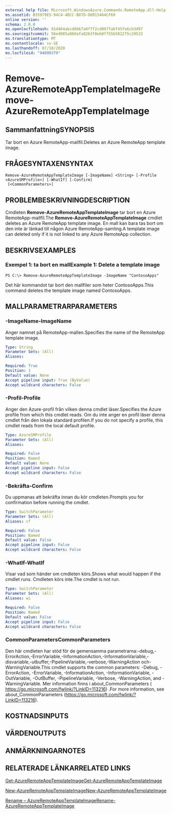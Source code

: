 ```yaml
---
external help file: Microsoft.WindowsAzure.Commands.RemoteApp.dll-Help.xml
ms.assetid: B35979E5-94C4-4DCC-B87D-D6915464CF69
online version: ''
schema: 2.0.0
ms.openlocfilehash: 91d464abcd8b67a0fff2cd897fa6f45fe6cb3d97
ms.sourcegitcommit: 56ed085a868afa8263f8eb0f755b5822f5c29532
ms.translationtype: MT
ms.contentlocale: sv-SE
ms.lasthandoff: 07/18/2020
ms.locfileid: "94099379"
---
```

# <span data-ttu-id="074ef-101">Remove-AzureRemoteAppTemplateImage</span><span class="sxs-lookup"><span data-stu-id="074ef-101">Remove-AzureRemoteAppTemplateImage</span></span>

## <span data-ttu-id="074ef-102">Sammanfattning</span><span class="sxs-lookup"><span data-stu-id="074ef-102">SYNOPSIS</span></span>
<span data-ttu-id="074ef-103">Tar bort en Azure RemoteApp-mallfil.</span><span class="sxs-lookup"><span data-stu-id="074ef-103">Deletes an Azure RemoteApp template image.</span></span>

## <span data-ttu-id="074ef-104">FRÅGESYNTAXEN</span><span class="sxs-lookup"><span data-stu-id="074ef-104">SYNTAX</span></span>

```
Remove-AzureRemoteAppTemplateImage [-ImageName] <String> [-Profile <AzureSMProfile>] [-WhatIf] [-Confirm]
 [<CommonParameters>]
```

## <span data-ttu-id="074ef-105">PROBLEMBESKRIVNING</span><span class="sxs-lookup"><span data-stu-id="074ef-105">DESCRIPTION</span></span>
<span data-ttu-id="074ef-106">Cmdleten **Remove-AzureRemoteAppTemplateImage** tar bort en Azure RemoteApp-mallfil.</span><span class="sxs-lookup"><span data-stu-id="074ef-106">The **Remove-AzureRemoteAppTemplateImage** cmdlet deletes an Azure RemoteApp template image.</span></span>
<span data-ttu-id="074ef-107">En mall kan bara tas bort om den inte är länkad till någon Azure RemoteApp-samling.</span><span class="sxs-lookup"><span data-stu-id="074ef-107">A template image can deleted only if it is not linked to any Azure RemoteApp collection.</span></span>

## <span data-ttu-id="074ef-108">BESKRIVS</span><span class="sxs-lookup"><span data-stu-id="074ef-108">EXAMPLES</span></span>

### <span data-ttu-id="074ef-109">Exempel 1: ta bort en mall</span><span class="sxs-lookup"><span data-stu-id="074ef-109">Example 1: Delete a template image</span></span>
```
PS C:\> Remove-AzureRemoteAppTemplateImage -ImageName "ContosoApps"
```

<span data-ttu-id="074ef-110">Det här kommandot tar bort den mallfiler som heter ContosoApps.</span><span class="sxs-lookup"><span data-stu-id="074ef-110">This command deletes the template image named ContosoApps.</span></span>

## <span data-ttu-id="074ef-111">MALLPARAMETRAR</span><span class="sxs-lookup"><span data-stu-id="074ef-111">PARAMETERS</span></span>

### <span data-ttu-id="074ef-112">-ImageName</span><span class="sxs-lookup"><span data-stu-id="074ef-112">-ImageName</span></span>
<span data-ttu-id="074ef-113">Anger namnet på RemoteApp-mallen.</span><span class="sxs-lookup"><span data-stu-id="074ef-113">Specifies the name of the RemoteApp template image.</span></span>

```yaml
Type: String
Parameter Sets: (All)
Aliases: 

Required: True
Position: 1
Default value: None
Accept pipeline input: True (ByValue)
Accept wildcard characters: False
```

### <span data-ttu-id="074ef-114">-Profil</span><span class="sxs-lookup"><span data-stu-id="074ef-114">-Profile</span></span>
<span data-ttu-id="074ef-115">Anger den Azure-profil från vilken denna cmdlet läser.</span><span class="sxs-lookup"><span data-stu-id="074ef-115">Specifies the Azure profile from which this cmdlet reads.</span></span>
<span data-ttu-id="074ef-116">Om du inte anger en profil läser denna cmdlet från den lokala standard profilen.</span><span class="sxs-lookup"><span data-stu-id="074ef-116">If you do not specify a profile, this cmdlet reads from the local default profile.</span></span>

```yaml
Type: AzureSMProfile
Parameter Sets: (All)
Aliases: 

Required: False
Position: Named
Default value: None
Accept pipeline input: False
Accept wildcard characters: False
```

### <span data-ttu-id="074ef-117">-Bekräfta</span><span class="sxs-lookup"><span data-stu-id="074ef-117">-Confirm</span></span>
<span data-ttu-id="074ef-118">Du uppmanas att bekräfta innan du kör cmdleten.</span><span class="sxs-lookup"><span data-stu-id="074ef-118">Prompts you for confirmation before running the cmdlet.</span></span>

```yaml
Type: SwitchParameter
Parameter Sets: (All)
Aliases: cf

Required: False
Position: Named
Default value: False
Accept pipeline input: False
Accept wildcard characters: False
```

### <span data-ttu-id="074ef-119">-WhatIf</span><span class="sxs-lookup"><span data-stu-id="074ef-119">-WhatIf</span></span>
<span data-ttu-id="074ef-120">Visar vad som händer om cmdleten körs.</span><span class="sxs-lookup"><span data-stu-id="074ef-120">Shows what would happen if the cmdlet runs.</span></span>
<span data-ttu-id="074ef-121">Cmdleten körs inte.</span><span class="sxs-lookup"><span data-stu-id="074ef-121">The cmdlet is not run.</span></span>

```yaml
Type: SwitchParameter
Parameter Sets: (All)
Aliases: wi

Required: False
Position: Named
Default value: False
Accept pipeline input: False
Accept wildcard characters: False
```

### <span data-ttu-id="074ef-122">CommonParameters</span><span class="sxs-lookup"><span data-stu-id="074ef-122">CommonParameters</span></span>
<span data-ttu-id="074ef-123">Den här cmdleten har stöd för de gemensamma parametrarna:-debug,-ErrorAction,-ErrorVariable,-InformationAction,-InformationVariable,-disvariable,-utbuffer,-PipelineVariable,-verbose,-WarningAction och-WarningVariable.</span><span class="sxs-lookup"><span data-stu-id="074ef-123">This cmdlet supports the common parameters: -Debug, -ErrorAction, -ErrorVariable, -InformationAction, -InformationVariable, -OutVariable, -OutBuffer, -PipelineVariable, -Verbose, -WarningAction, and -WarningVariable.</span></span> <span data-ttu-id="074ef-124">Mer information finns i about_CommonParameters ( https://go.microsoft.com/fwlink/?LinkID=113216) .</span><span class="sxs-lookup"><span data-stu-id="074ef-124">For more information, see about_CommonParameters (https://go.microsoft.com/fwlink/?LinkID=113216).</span></span>

## <span data-ttu-id="074ef-125">KOSTNADS</span><span class="sxs-lookup"><span data-stu-id="074ef-125">INPUTS</span></span>

## <span data-ttu-id="074ef-126">VÄRDEN</span><span class="sxs-lookup"><span data-stu-id="074ef-126">OUTPUTS</span></span>

## <span data-ttu-id="074ef-127">ANMÄRKNINGAR</span><span class="sxs-lookup"><span data-stu-id="074ef-127">NOTES</span></span>

## <span data-ttu-id="074ef-128">RELATERADE LÄNKAR</span><span class="sxs-lookup"><span data-stu-id="074ef-128">RELATED LINKS</span></span>

[<span data-ttu-id="074ef-129">Get-AzureRemoteAppTemplateImage</span><span class="sxs-lookup"><span data-stu-id="074ef-129">Get-AzureRemoteAppTemplateImage</span></span>](./Get-AzureRemoteAppTemplateImage.md)

[<span data-ttu-id="074ef-130">New-AzureRemoteAppTemplateImage</span><span class="sxs-lookup"><span data-stu-id="074ef-130">New-AzureRemoteAppTemplateImage</span></span>](./New-AzureRemoteAppTemplateImage.md)

[<span data-ttu-id="074ef-131">Rename – AzureRemoteAppTemplateImage</span><span class="sxs-lookup"><span data-stu-id="074ef-131">Rename-AzureRemoteAppTemplateImage</span></span>](./Rename-AzureRemoteAppTemplateImage.md)


